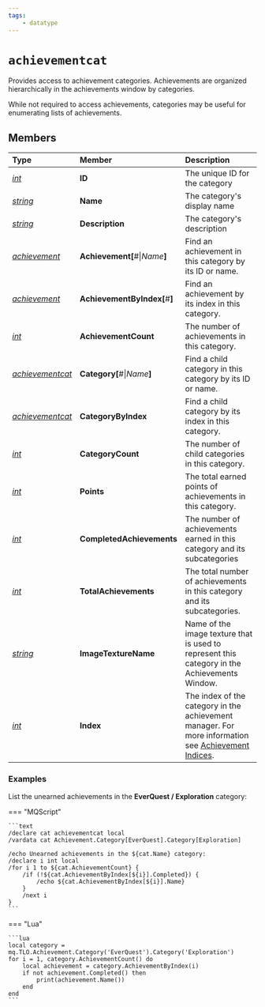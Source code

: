 ```yaml
---
tags:
    - datatype
---
```


# `achievementcat`

Provides access to achievement categories. Achievements are organized hierarchically in the achievements window by categories.

While not required to access achievements, categories may be useful for enumerating lists of achievements.

## Members

| **Type** | **Member** | **Description** |
| :--- | :--- | :--- |
| [_int_](datatype-int.md) | **ID** | The unique ID for the category |
| [_string_](datatype-string.md) | **Name** | The category's display name |
| [_string_](datatype-string.md) | **Description** | The category's description |
| [_achievement_](datatype-achievement.md) | **Achievement[**\#\|_Name_**]** | Find an achievement in this category by its ID or name. |
| [_achievement_](datatype-achievement.md) | **AchievementByIndex[**\#**]** | Find an achievement by its index in this category. |
| [_int_](datatype-int.md) | **AchievementCount** | The number of achievements in this category. |
| [_achievementcat_](datatype-achievementcat.md) | **Category[**\#\|_Name_**]** | Find a child category in this category by its ID or name. |
| [_achievementcat_](datatype-achievementcat.md) | **CategoryByIndex** | Find a child category by its index in this category. |
| [_int_](datatype-int.md) | **CategoryCount** | The number of child categories in this category. |
| [_int_](datatype-int.md) | **Points** | The total earned points of achievements in this category. |
| [_int_](datatype-int.md) | **CompletedAchievements** | The number of achievements earned in this category and its subcategories |
| [_int_](datatype-int.md) | **TotalAchievements** | The total number of achievements in this category and its subcategories. |
| [_string_](datatype-string.md) | **ImageTextureName** | Name of the image texture that is used to represent this category in the Achievements Window. |
| [_int_](datatype-int.md) | **Index** | The index of the category in the achievement manager. For more information see [Achievement Indices](../top-level-objects/tlo-achievement.md#note-about-achievement-indices). |

### Examples

List the unearned achievements in the **EverQuest / Exploration** category:

=== "MQScript"

    ```text
    /declare cat achievementcat local
    /vardata cat Achievement.Category[EverQuest].Category[Exploration]

    /echo Unearned achievements in the ${cat.Name} category:
    /declare i int local
    /for i 1 to ${cat.AchievementCount} {
        /if (!${cat.AchievementByIndex[${i}].Completed}) {
            /echo ${cat.AchievementByIndex[${i}].Name}
        }
        /next i
    }
    ```

=== "Lua"

    ```lua
    local category = mq.TLO.Achievement.Category('EverQuest').Category('Exploration')
    for i = 1, category.AchievementCount() do
        local achievement = category.AchievementByIndex(i)
        if not achievement.Completed() then
            print(achievement.Name())
        end
    end
    ```
